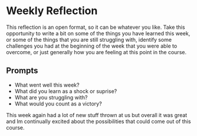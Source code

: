 # Weekly Reflection

This reflection is an open format, so it can be whatever you like. Take this opportunity to write a bit on some of the things you have learned this week, or some of the things that you are still struggling with, identify some challenges you had at the beginning of the week that you were able to overcome, or just generally how you are feeling at this point in the course.

## Prompts

- What went well this week?
- What did you learn as a shock or suprise?
- What are you struggling with?
- What would you count as a victory?

This week again had a lot of new stuff thrown at us but overall it was great and Im continually excited about the possibilities that could come out of this course.
